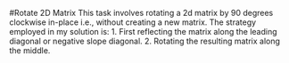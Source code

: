 #Rotate 2D Matrix
This task involves rotating a 2d matrix by 90 degrees clockwise in-place i.e., without creating a new matrix. The strategy employed in my solution is: 1. First reflecting the matrix along the leading diagonal or negative slope diagonal. 2. Rotating the resulting matrix along the middle.
